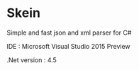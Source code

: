 Skein
======

Simple and fast json and xml parser for C#

IDE : Microsoft Visual Studio 2015 Preview

.Net version : 4.5